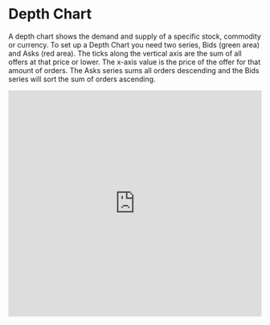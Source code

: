 Depth Chart
===

A depth chart shows the demand and supply of a specific stock, commodity or currency. To set up a Depth Chart you need two series, Bids (green area) and Asks (red area). The ticks along the vertical axis are the sum of all offers at that price or lower. The x-axis value is the price of the offer for that amount of orders. The Asks series sums all orders descending and the Bids series will sort the sum of orders ascending.

<iframe style="width: 100%; height: 450px; border: none;" src="https://www.highcharts.com/samples/embed/stock/demo/depth-chart" allow="fullscreen"></iframe>
